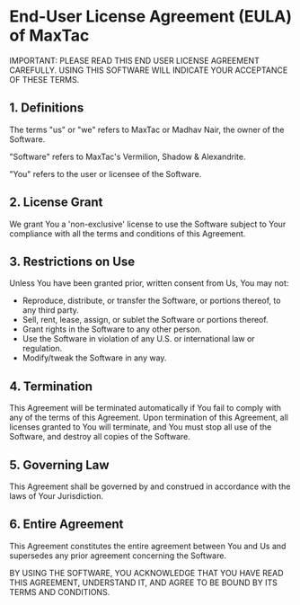 # End-User License Agreement (EULA) of MaxTac

IMPORTANT: PLEASE READ THIS END USER LICENSE AGREEMENT CAREFULLY. USING THIS SOFTWARE WILL INDICATE YOUR ACCEPTANCE OF THESE TERMS.

## 1. Definitions

The terms "us" or "we" refers to MaxTac or Madhav Nair, the owner of the Software.

"Software" refers to MaxTac's Vermilion, Shadow & Alexandrite.

"You" refers to the user or licensee of the Software.

## 2. License Grant

We grant You a 'non-exclusive' license to use the Software subject to Your compliance with all the terms and conditions of this Agreement.

## 3. Restrictions on Use

Unless You have been granted prior, written consent from Us, You may not:

- Reproduce, distribute, or transfer the Software, or portions thereof, to any third party.
- Sell, rent, lease, assign, or sublet the Software or portions thereof.
- Grant rights in the Software to any other person.
- Use the Software in violation of any U.S. or international law or regulation.
- Modify/tweak the Software in any way.

## 4. Termination

This Agreement will be terminated automatically if You fail to comply with any of the terms of this Agreement. Upon termination of this Agreement, all licenses granted to You will terminate, and You must stop all use of the Software, and destroy all copies of the Software.

## 5. Governing Law

This Agreement shall be governed by and construed in accordance with the laws of Your Jurisdiction.

## 6. Entire Agreement

This Agreement constitutes the entire agreement between You and Us and supersedes any prior agreement concerning the Software.

BY USING THE SOFTWARE, YOU ACKNOWLEDGE THAT YOU HAVE READ THIS AGREEMENT, UNDERSTAND IT, AND AGREE TO BE BOUND BY ITS TERMS AND CONDITIONS.
